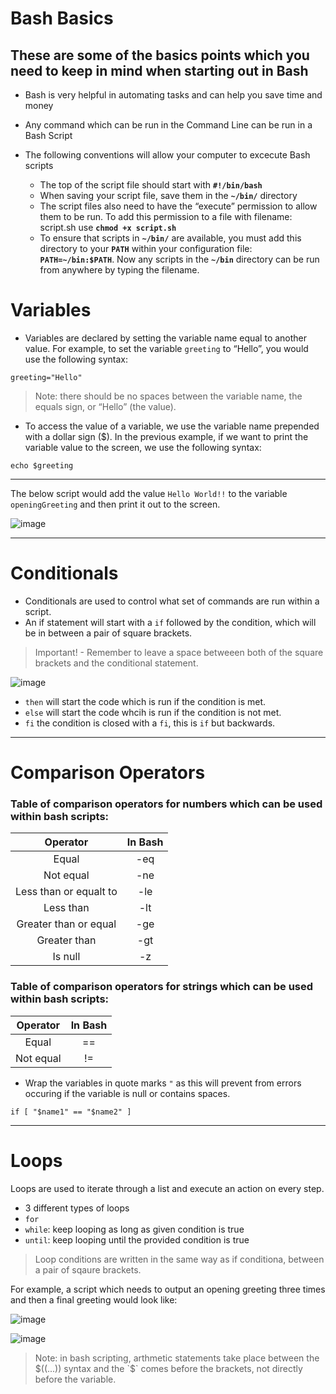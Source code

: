 # Bash Basics

## These are some of the basics points which you need to keep in mind when starting out in Bash

* Bash is very helpful in automating tasks and can help you save time and money
* Any command which can be run in the Command Line can be run in a Bash Script


* The following conventions will allow your computer to excecute Bash scripts
  *  The top of the script file should start with **`#!/bin/bash`** 
  *  When saving your script file, save them in the **`~/bin/`** directory
  *  The script files also need to have the “execute” permission to allow them to be run. To add this permission to a file with filename: script.sh use **`chmod +x script.sh`**
  *  To ensure that scripts in **`~/bin/`** are available, you must add this directory to your **`PATH`** within your configuration file:
**`PATH=~/bin:$PATH`**. Now any scripts in the **`~/bin`** directory can be run from anywhere by typing the filename. 

# Variables

* Variables are declared by setting the variable name equal to another value. For example, to set the variable `greeting` to “Hello”, you would use the following syntax:
```console
greeting="Hello"
```
> Note: there should be no spaces between the variable name, the equals sign, or “Hello” (the value).

* To access the value of a variable, we use the variable name prepended with a dollar sign ($). In the previous example, if we want to print the variable value to the screen, we use the following syntax:
```console 
echo $greeting
```
---

The below script would add the value `Hello World!!` to the variable `openingGreeting` and then print it out to the screen. 

![image](https://user-images.githubusercontent.com/107522496/197706656-92f5ddfe-05e4-49be-8bf0-509f70767d0d.png)

---

# Conditionals 

* Conditionals are used to control what set of commands are run within a script. 
* An if statement will start with a `if` followed by the condition, which will be in between a pair of square brackets.

> Important! - Remember to leave a space betweeen both of the square brackets and the conditional statement.

![image](https://user-images.githubusercontent.com/107522496/197709581-4ebe6e00-47fd-494d-b9ca-11b6cc6a82f1.png)

* `then` will start the code which is run if the condition is met.
* `else` will start the code whcih is run if the condition is not met.
* `fi` the condition is closed with a `fi`, this is `if` but backwards. 

---

# Comparison Operators 

### Table of comparison operators for numbers which can be used within bash scripts:

| **Operator**|  **In Bash**|
| :-----------: | :-----------: |
| Equal|-eq|
| Not equal|-ne|
| Less than or equalt to|-le|
| Less than|-lt|
| Greater than or equal|-ge|
| Greater than|-gt|
| Is null|-z|

### Table of comparison operators for strings which can be used within bash scripts:

| **Operator**|  **In Bash**|
| :-----------: | :-----------: |
| Equal| == |
| Not equal| != |

* Wrap the variables in quote marks `"` as this will prevent from errors occuring if the variable is null or contains spaces. 

```console
if [ "$name1" == "$name2" ]
```
---

# Loops

Loops are used to iterate through a list and execute an action on every step. 

* 3 different types of loops
 * `for`
 * `while`: keep looping as long as given condition is true 
 * `until`: keep looping until the provided condition is true 

> Loop conditions are written in the same way as if conditiona, between a pair of sqaure brackets.

For example, a script which needs to output an opening greeting three times and then a final greeting would look like:

![image](https://user-images.githubusercontent.com/107522496/197717627-7d74ff02-9ade-4266-8657-53bc0e6fa816.png)

![image](https://user-images.githubusercontent.com/107522496/197717819-370d782e-9b4d-4bb1-956a-8aa47117a930.png)

> Note: in bash scripting, arthmetic statements take place between the $((...)) syntax and the `$` comes before the brackets, not directly before the variable.









